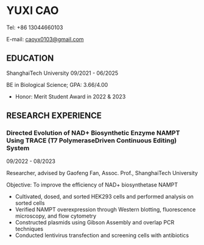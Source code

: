 # YUXI CAO
Tel: +86 13044660103 

E-mail: caoyx0103@gmail.com

## EDUCATION

ShanghaiTech University 09/2021 - 06/2025

BE in Biological Science; GPA: 3.66/4.00
- Honor: Merit Student Award in 2022 & 2023

## RESEARCH EXPERIENCE
### Directed Evolution of NAD+ Biosynthetic Enzyme NAMPT Using TRACE (T7 PolymeraseDriven Continuous Editing) System
09/2022 - 08/2023

Researcher, advised by Gaofeng Fan, Assoc. Prof., ShanghaiTech University

Objective: To improve the efficiency of NAD+ biosynthetase NAMPT
- Cultivated, dosed, and sorted HEK293 cells and performed analysis on sorted cells
- Verified NAMPT overexpression through Western blotting, fluorescence microscopy, and flow cytometry
- Constructed plasmids using Gibson Assembly and overlap PCR techniques
- Conducted lentivirus transfection and screening cells with antibiotics
